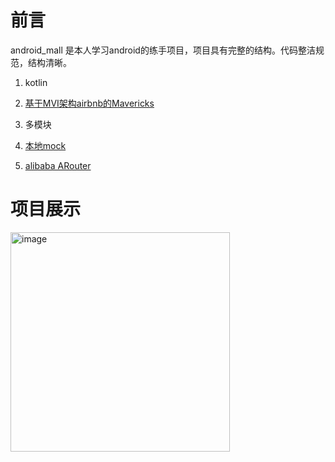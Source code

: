 # 前言

android_mall 是本人学习android的练手项目，项目具有完整的结构。代码整洁规范，结构清晰。

1. kotlin

2. [基于MVI架构airbnb的Mavericks](https://airbnb.io/mavericks/#/README)

3. 多模块

4. [本地mock](https://github.com/mirrajabi/okhttp-json-mock)

5. [alibaba ARouter](https://github.com/alibaba/ARouter/tree/master)

# 项目展示

<img src="images/screen.gif" title="" alt="image" width="351">